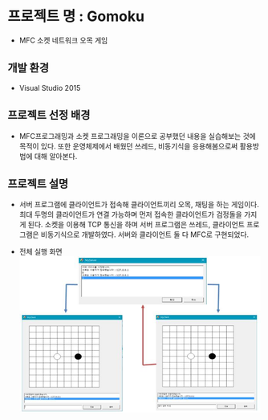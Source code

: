 # 프로젝트 명 : Gomoku
* MFC 소켓 네트워크 오목 게임

## 개발 환경
* Visual Studio 2015

## 프로젝트 선정 배경
* MFC프로그래밍과 소켓 프로그래밍을 이론으로 공부했던 내용을 실습해보는 것에 목적이 있다.
 또한 운영체제에서 배웠던 쓰레드, 비동기식을 응용해봄으로써 활용방법에 대해 알아본다.

## 프로젝트 설명
* 서버 프로그램에 클라이언트가 접속해 클라이언트끼리 오목, 채팅을 하는 게임이다.
 최대 두명의 클라이언트가 연결 가능하며 먼저 접속한 클라이언트가 검정돌을 가지게 된다. 
 소켓을 이용해 TCP 통신을 하며 서버 프로그램은 쓰레드, 클라이언트 프로그램은 비동기식으로 개발하였다.
 서버와 클라이언트 둘 다 MFC로 구현되었다. 

* 전체 실행 화면
    ![testimage](./img/testimage.JPG)
